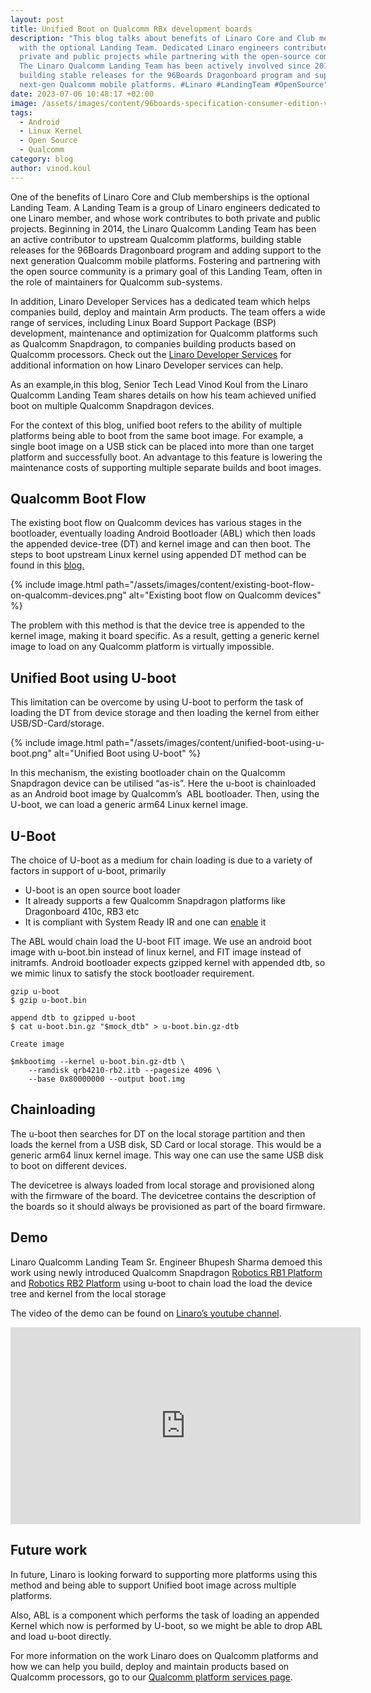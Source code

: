 ```yaml
---
layout: post
title: Unified Boot on Qualcomm RBx development boards
description: "This blog talks about benefits of Linaro Core and Club memberships
  with the optional Landing Team. Dedicated Linaro engineers contribute to
  private and public projects while partnering with the open-source community.
  The Linaro Qualcomm Landing Team has been actively involved since 2014,
  building stable releases for the 96Boards Dragonboard program and supporting
  next-gen Qualcomm mobile platforms. #Linaro #LandingTeam #OpenSource"
date: 2023-07-06 10:48:17 +02:00
image: /assets/images/content/96boards-specification-consumer-edition-v2.jpg
tags:
  - Android
  - Linux Kernel
  - Open Source
  - Qualcomm
category: blog
author: vinod.koul
---
```

One of the benefits of Linaro Core and Club memberships is the optional Landing Team. A Landing Team is a group of Linaro engineers dedicated to one Linaro member, and whose work contributes to both private and public projects. Beginning in 2014, the Linaro Qualcomm Landing Team has been an active contributor to upstream Qualcomm platforms, building stable releases for the 96Boards Dragonboard program and adding support to the next generation Qualcomm mobile platforms. Fostering and partnering with the open source community is a primary goal of this Landing Team, often in the role of maintainers for Qualcomm sub-systems.

In addition, Linaro Developer Services has a dedicated team which helps companies build, deploy and maintain Arm products. The team offers a wide range of services, including Linux Board Support Package (BSP) development, maintenance and optimization for Qualcomm platforms such as Qualcomm Snapdragon, to companies building products based on Qualcomm processors. Check out the [Linaro Developer Services](https://www.linaro.org/services/qualcomm-platforms-services/) for additional information on how Linaro Developer services can help.

As an example,in this blog, Senior Tech Lead Vinod Koul from the Linaro Qualcomm Landing Team shares details on how his team achieved unified boot on multiple Qualcomm Snapdragon devices.

For the context of this blog, unified boot refers to the ability of multiple platforms being able to boot from the same boot image. For example, a single boot image on a USB stick can be placed into more than one target platform and successfully boot. An advantage to this feature is lowering the maintenance costs of supporting multiple separate builds and boot images.

## Qualcomm Boot Flow

The existing boot flow on Qualcomm devices has various stages in the bootloader, eventually loading Android Bootloader (ABL) which then loads the appended device-tree (DT) and kernel image and can then boot. The steps to boot upstream Linux kernel using appended DT method can be found in this [blog.](https://www.linaro.org/blog/let-s-boot-the-mainline-linux-kernel-on-qualcomm-devices/)

{% include image.html path="/assets/images/content/existing-boot-flow-on-qualcomm-devices.png" alt="Existing boot flow on Qualcomm devices" %}

The problem with this method is that the device tree is appended to the kernel image, making it board specific. As a result, getting a generic kernel image to load on any Qualcomm platform is virtually impossible.

## Unified Boot using U-boot

This limitation can be overcome by using U-boot to perform the task of loading the DT from device storage and then loading the kernel from either USB/SD-Card/storage.

{% include image.html path="/assets/images/content/unified-boot-using-u-boot.png" alt="Unified Boot using U-boot" %}

In this mechanism, the existing bootloader chain on the Qualcomm Snapdragon device can be utilised “as-is”. Here the u-boot is chainloaded as an Android boot image by Qualcomm’s  ABL bootloader. Then, using the U-boot, we can load a generic arm64 Linux kernel image.

## U-Boot

The choice of U-boot as a medium for chain loading is due to a variety of factors in support of u-boot, primarily

* U-boot is an open source boot loader
* It already supports a few Qualcomm Snapdragon platforms like Dragonboard 410c, RB3 etc
* It is compliant with System Ready IR and one can [enable](https://developer.arm.com/documentation/DUI1101/1-1/Configure-U-Boot-for-SystemReady?lang=en) it

The ABL would chain load the U-boot FIT image. We use an android boot image with u-boot.bin instead of linux kernel, and FIT image instead of initramfs. Android bootloader expects gzipped kernel with appended dtb, so we mimic linux to satisfy the stock bootloader requirement.

```
gzip u-boot
$ gzip u-boot.bin

append dtb to gzipped u-boot
$ cat u-boot.bin.gz "$mock_dtb" > u-boot.bin.gz-dtb

Create image

$mkbootimg --kernel u-boot.bin.gz-dtb \
    --ramdisk qrb4210-rb2.itb --pagesize 4096 \
    --base 0x80000000 --output boot.img
```

## Chainloading

The u-boot then searches for DT on the local storage partition and then loads the kernel from a USB disk, SD Card or local storage. This would be a generic arm64 linux kernel image. This way one can use the same USB disk to boot on different devices.

The devicetree is always loaded from local storage and provisioned along with the firmware of the board. The devicetree contains the description of the boards so it should always be provisioned as part of the board firmware.

## Demo

Linaro Qualcomm Landing Team Sr. Engineer Bhupesh Sharma demoed this work using newly introduced Qualcomm Snapdragon [Robotics RB1 Platform](https://www.qualcomm.com/products/internet-of-things/industrial/industrial-automation/qualcomm-robotics-rb1-platform) and [Robotics RB2 Platform](https://www.qualcomm.com/products/internet-of-things/industrial/industrial-automation/qualcomm-robotics-rb2-platform) using u-boot to chain load the load the device tree and kernel from the local storage

The video of the demo can be found on [Linaro’s youtube channel](https://www.youtube.com/watch?v=jH3Eea1rHgA).

<iframe width="560" height="315" src="https://www.youtube.com/embed/jH3Eea1rHgA?controls=0" title="YouTube video player" frameborder="0" allow="accelerometer; autoplay; clipboard-write; encrypted-media; gyroscope; picture-in-picture; web-share" allowfullscreen></iframe> 

## Future work

In future, Linaro is looking forward to supporting more platforms using this method and being able to support Unified boot image across multiple platforms.

Also, ABL is a component which performs the task of loading an appended Kernel which now is performed by U-boot, so we might be able to drop ABL and load u-boot directly.

For more information on the work Linaro does on Qualcomm platforms and how we can help you build, deploy and maintain products based on Qualcomm processors, go to our [Qualcomm platform services page](https://www.linaro.org/services/qualcomm-platforms-services/).